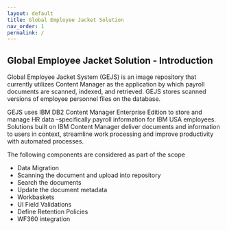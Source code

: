 ```yaml
---
layout: default
title: Global Employee Jacket Solution
nav_order: 1
permalink: /
---
```

## Global Employee Jacket Solution - Introduction
Global Employee Jacket System (GEJS) is an image repository that currently utilizes Content Manager as the application by which payroll documents are scanned, indexed, and retrieved. GEJS stores scanned versions of employee personnel files on the database.

GEJS uses IBM DB2 Content Manager Enterprise Edition to store and manage HR data –specifically payroll information for IBM USA employees. Solutions built on IBM Content Manager deliver documents and information to users in context, streamline work processing and improve productivity with automated processes. 

The following components are considered as part of the scope
 - Data Migration
 - Scanning the document and upload into repository
 - Search the documents
 - Update the document metadata
 - Workbaskets
 - UI Field Validations
 - Define Retention Policies
 - WF360 integration







